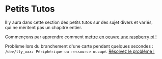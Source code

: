 # Petits Tutos

Il y aura dans cette section des petits tutos sur des sujet divers et variés, qui ne méritent pas un chapitre entier.

Commençons par apprendre comment [mettre en oeuvre une raspberry pi !](raspberry_pi.md)

Problème lors du branchement d'une carte pendant quelques secondes : `/dev/tty_xxx: Périphérique ou ressource occupé`. [Résolvez le problème !](peripherique_occupe.md)

